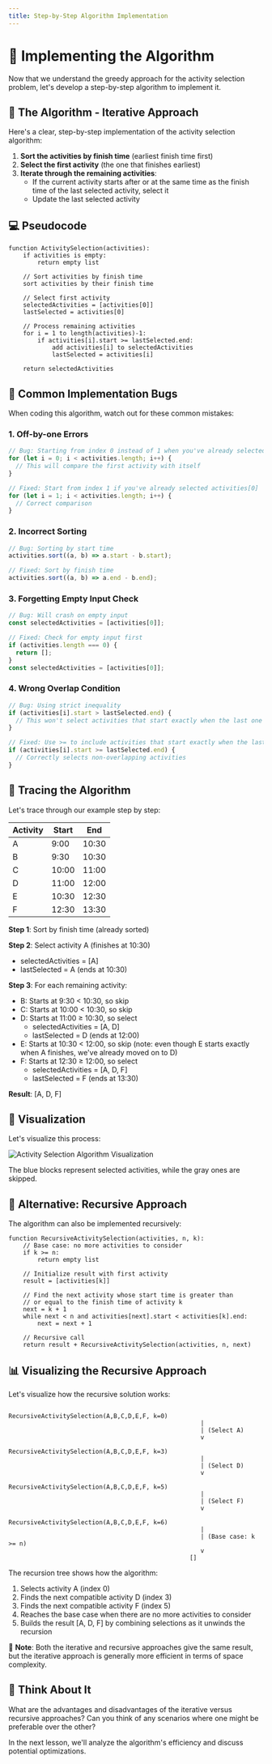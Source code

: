 ```yaml
---
title: Step-by-Step Algorithm Implementation
---
```


# 📝 Implementing the Algorithm

Now that we understand the greedy approach for the activity selection problem, let's develop a step-by-step algorithm to implement it.

## 🧮 The Algorithm - Iterative Approach

Here's a clear, step-by-step implementation of the activity selection algorithm:

1. **Sort the activities by finish time** (earliest finish time first)
2. **Select the first activity** (the one that finishes earliest)
3. **Iterate through the remaining activities**:
   - If the current activity starts after or at the same time as the finish time of the last selected activity, select it
   - Update the last selected activity

## 💻 Pseudocode

```
function ActivitySelection(activities):
    if activities is empty:
        return empty list
    
    // Sort activities by finish time
    sort activities by their finish time
    
    // Select first activity
    selectedActivities = [activities[0]]
    lastSelected = activities[0]
    
    // Process remaining activities
    for i = 1 to length(activities)-1:
        if activities[i].start >= lastSelected.end:
            add activities[i] to selectedActivities
            lastSelected = activities[i]
    
    return selectedActivities
```

## 🐞 Common Implementation Bugs

When coding this algorithm, watch out for these common mistakes:

### 1. Off-by-one Errors
```javascript
// Bug: Starting from index 0 instead of 1 when you've already selected the first activity
for (let i = 0; i < activities.length; i++) {
  // This will compare the first activity with itself
}

// Fixed: Start from index 1 if you've already selected activities[0]
for (let i = 1; i < activities.length; i++) {
  // Correct comparison
}
```

### 2. Incorrect Sorting
```javascript
// Bug: Sorting by start time
activities.sort((a, b) => a.start - b.start);

// Fixed: Sort by finish time
activities.sort((a, b) => a.end - b.end);
```

### 3. Forgetting Empty Input Check
```javascript
// Bug: Will crash on empty input
const selectedActivities = [activities[0]];

// Fixed: Check for empty input first
if (activities.length === 0) {
  return [];
}
const selectedActivities = [activities[0]];
```

### 4. Wrong Overlap Condition
```javascript
// Bug: Using strict inequality
if (activities[i].start > lastSelected.end) {
  // This won't select activities that start exactly when the last one ends
}

// Fixed: Use >= to include activities that start exactly when the last one ends
if (activities[i].start >= lastSelected.end) {
  // Correctly selects non-overlapping activities
}
```

## 🔄 Tracing the Algorithm

Let's trace through our example step by step:

Activity | Start | End
---------|-------|-----
A        | 9:00  | 10:30
B        | 9:30  | 10:30
C        | 10:00 | 11:00
D        | 11:00 | 12:00
E        | 10:30 | 12:30
F        | 12:30 | 13:30

**Step 1**: Sort by finish time (already sorted)

**Step 2**: Select activity A (finishes at 10:30)
- selectedActivities = [A]
- lastSelected = A (ends at 10:30)

**Step 3**: For each remaining activity:
- B: Starts at 9:30 < 10:30, so skip
- C: Starts at 10:00 < 10:30, so skip
- D: Starts at 11:00 ≥ 10:30, so select
  - selectedActivities = [A, D]
  - lastSelected = D (ends at 12:00)
- E: Starts at 10:30 < 12:00, so skip (note: even though E starts exactly when A finishes, we've already moved on to D)
- F: Starts at 12:30 ≥ 12:00, so select
  - selectedActivities = [A, D, F]
  - lastSelected = F (ends at 13:30)

**Result**: [A, D, F]

## 🧐 Visualization

Let's visualize this process:

![Activity Selection Algorithm Visualization](https://i.imgur.com/nLZKgXP.png)

The blue blocks represent selected activities, while the gray ones are skipped.

## 🔄 Alternative: Recursive Approach

The algorithm can also be implemented recursively:

```
function RecursiveActivitySelection(activities, n, k):
    // Base case: no more activities to consider
    if k >= n:
        return empty list
    
    // Initialize result with first activity
    result = [activities[k]]
    
    // Find the next activity whose start time is greater than
    // or equal to the finish time of activity k
    next = k + 1
    while next < n and activities[next].start < activities[k].end:
        next = next + 1
    
    // Recursive call
    return result + RecursiveActivitySelection(activities, n, next)
```

## 📊 Visualizing the Recursive Approach

Let's visualize how the recursive solution works:

```
                                   RecursiveActivitySelection(A,B,C,D,E,F, k=0)
                                                     |
                                                     | (Select A)
                                                     v
                                   RecursiveActivitySelection(A,B,C,D,E,F, k=3)
                                                     |
                                                     | (Select D)
                                                     v
                                   RecursiveActivitySelection(A,B,C,D,E,F, k=5)
                                                     |
                                                     | (Select F)
                                                     v
                                   RecursiveActivitySelection(A,B,C,D,E,F, k=6)
                                                     |
                                                     | (Base case: k >= n)
                                                     v
                                                  []
```

The recursion tree shows how the algorithm:
1. Selects activity A (index 0)
2. Finds the next compatible activity D (index 3)
3. Finds the next compatible activity F (index 5)
4. Reaches the base case when there are no more activities to consider
5. Builds the result [A, D, F] by combining selections as it unwinds the recursion

📌 **Note**: Both the iterative and recursive approaches give the same result, but the iterative approach is generally more efficient in terms of space complexity.

## 🤔 Think About It

What are the advantages and disadvantages of the iterative versus recursive approaches? Can you think of any scenarios where one might be preferable over the other?

In the next lesson, we'll analyze the algorithm's efficiency and discuss potential optimizations. 